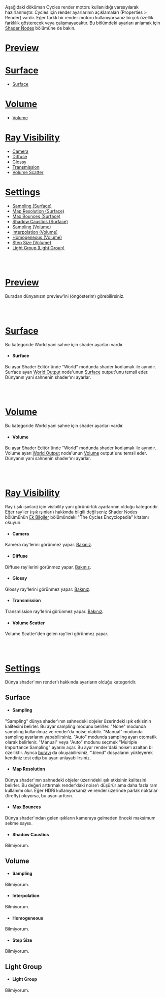 Aşağıdaki döküman Cycles render motoru kullanıldığı varsayılarak hazırlanmıştır. Cycles için render ayarlarının açıklamaları (Properties > Render) vardır. Eğer farklı bir render motoru kullanıyorsanız birçok özellik farklılık gösterecek veya çalışmayacaktır. Bu bölümdeki ayarları anlamak için [Shader Nodes](../../Shader%20Nodes) bölümüne de bakın.


# [Preview](#preview-1)

# [Surface](#surface-1)
* [Surface](#surface-2)

# [Volume](#volume-1)
* [Volume](#volume-2)

# [Ray Visibility](#ray-visibility-1)
* [Camera](#camera)
* [Diffuse](#diffuse)
* [Glossy](#glossy)
* [Transmission](#transmission)
* [Volume Scatter](#volume-scatter)

# [Settings](#settings-1)
* [Sampling (Surface)](#sampling)
* [Map Resolution (Surface)](#map-resolution)
* [Max Bounces (Surface)](#max-bounces)
* [Shadow Caustics (Surface)](#shadow-caustics)
* [Sampling (Volume)](#sampling)
* [Interpolation (Volume)](#interpolation)
* [Homogeneous (Volume)](#homogeneous)
* [Step Size (Volume)](#step-size)
* [Light Group (Light Group)](#light-group)


<br>
<br>


# [Preview]()
Buradan dünyanızın preview'ini (öngösterim) görebilirsiniz.


<br>
<br>


# [Surface]()
Bu kategoride World yani sahne için shader ayarları vardır.


* #### Surface
Bu ayar Shader Editör'ünde "World" modunda shader kodlamak ile aynıdır. Surface ayarı [World Output](https://github.com/helallao/qweqwe/tree/main/Shader%20Nodes#world-output) node'unun [Surface](https://github.com/helallao/qweqwe/tree/main/Shader%20Nodes#surface-socket-input-2) output'unu temsil eder. Dünyanın yani sahnenin shader'ını ayarlar.


<br>
<br>


# [Volume]()
Bu kategoride World yani sahne için shader ayarları vardır.


* #### Volume
Bu ayar Shader Editör'ünde "World" modunda shader kodlamak ile aynıdır. Volume ayarı [World Output](https://github.com/helallao/qweqwe/tree/main/Shader%20Nodes#world-output) node'unun [Volume](https://github.com/helallao/qweqwe/tree/main/Shader%20Nodes#volume-socket-input-1) output'unu temsil eder. Dünyanın yani sahnenin shader'ını ayarlar.


<br>
<br>


# [Ray Visibility](https://docs.blender.org/manual/en/latest/render/cycles/world_settings.html#ray-visibility)
Ray (ışık ışınları) için visibility yani görünürlük ayarlarının olduğu kategoridir. Eğer ray'ler (ışık ışınları) hakkında bilgili değilseniz [Shader Nodes](../../Shader%20Nodes) bölümünün [Ek Bilgiler](../../Shader%20Nodes#ek-bilgiler) bölümündeki "The Cycles Encyclopedia" kitabını okuyun.


* #### Camera
Kamera ray'lerini görünmez yapar. [Bakınız](../../Shader%20Nodes#is-camera-ray-output).

* #### Diffuse
Diffuse ray'lerini görünmez yapar. [Bakınız](../../Shader%20Nodes#is-diffuse-ray-output).

* #### Glossy
Glossy ray'lerini görünmez yapar. [Bakınız](../../Shader%20Nodes#is-glossy-ray-output).

* #### Transmission
Transmission ray'lerini görünmez yapar. [Bakınız](../../Shader%20Nodes#is-transmission-ray-output).

* #### Volume Scatter
Volume Scatter'den gelen ray'leri görünmez yapar.


<br>
<br>


# [Settings](https://docs.blender.org/manual/en/latest/render/cycles/world_settings.html#ray-visibility)
Dünya shader'ının render'ı hakkında ayarların olduğu kategoridir.


## Surface

* #### Sampling
"Sampling" dünya shader'ının sahnedeki objeler üzerindeki ışık etkisinin kalitesini belirler. Bu ayar sampling modunu belirler. "None" modunda sampling kullanılmaz ve render'da noise olabilir. "Manual" modunda sampling ayarlarını yapabilirsiniz. "Auto" modunda sampling ayarı otomatik olarak belirlenir. "Manual" veya "Auto" modunu seçmek "Multiple Importance Sampling" ayarını açar. Bu ayar render'daki noise'ı azaltan bi özelliktir. Ayrıca [burayı](https://projects.blender.org/blender/blender/issues/72314) da okuyabilirsiniz, ".blend" dosyalarını yükleyerek kendiniz test edip bu ayarı anlayabilirsiniz.

* #### Map Resolution
Dünya shader'ının sahnedeki objeler üzerindeki ışık etkisinin kalitesini belirler. Bu değeri arttırmak render'daki noise'ı düşürür ama daha fazla ram kullanımı olur. Eğer HDRi kullanıyorsanız ve render üzerinde parlak noktalar (firefly) oluyorsa, bu ayarı arttırın.

* #### Max Bounces
Dünya shader'ından gelen ışıkların kameraya gelmeden önceki maksimum sekme sayısı.

* #### Shadow Caustics
Bilmiyorum.


## Volume

* #### Sampling
Bilmiyorum.

* #### Interpolation
Bilmiyorum.

* #### Homogeneous
Bilmiyorum.

* #### Step Size
Bilmiyorum.


## Light Group

* #### Light Group
Bilmiyorum.











